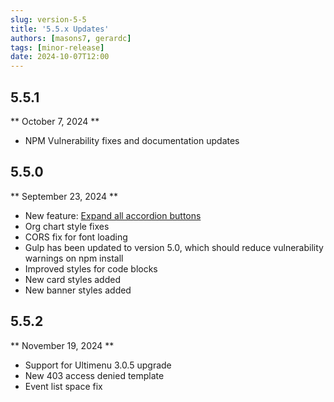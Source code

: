 ```yaml
---
slug: version-5-5
title: '5.5.x Updates'
authors: [masons7, gerardc]
tags: [minor-release]
date: 2024-10-07T12:00
---
```


## 5.5.1
** October 7, 2024 **
* NPM Vulnerability fixes and documentation updates

## 5.5.0 
** September 23, 2024 **
* New feature: [Expand all accordion buttons](https://webtech.wwu.edu/news/accordion-component-new-feature)
* Org chart style fixes
* CORS fix for font loading
* Gulp has been updated to version 5.0, which should reduce vulnerability warnings on npm install
* Improved styles for code blocks
* New card styles added
* New banner styles added

## 5.5.2 
** November 19, 2024 **
* Support for Ultimenu 3.0.5 upgrade
* New 403 access denied template
* Event list space fix